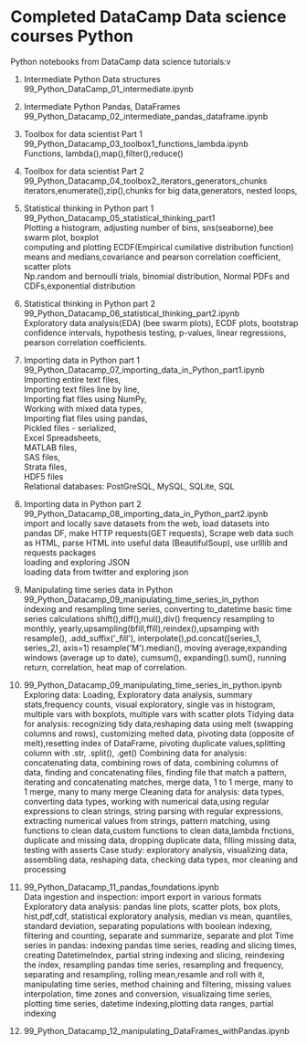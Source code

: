 # Completed DataCamp Data science courses Python<br>
Python notebooks from DataCamp data science tutorials:v
1. Intermediate Python Data structures <br>
99_Python_DataCamp_01_intermediate.ipynb<br>

2. Intermediate Python Pandas, DataFrames<br>
99_Python_Datacamp_02_intermediate_pandas_dataframe.ipynb<br>
3. Toolbox for data scientist Part 1<br>
99_Python_Datacamp_03_toolbox1_functions_lambda.ipynb<br>
Functions, lambda(),map(),filter(),reduce()<br>
4. Toolbox for data scientist Part 2<br>
99_Python_Datacamp_04_toolbox2_iterators_generators_chunks<br>
iterators,enumerate(),zip(),chunks for big data,generators, nested loops,<br>
5. Statistical thinking in Python part 1<br>
99_Python_Datacamp_05_statistical_thinking_part1<br>
Plotting  a histogram, adjusting number of bins, sns(seaborne),bee swarm plot, boxplot<br>
computing and plotting ECDF(Empirical cumilative distribution function)<br>
means and medians,covariance and pearson correlation coefficient, scatter plots<br>
Np.random and bernoulli trials, binomial distribution, Normal PDFs and CDFs,exponential distribution<br>
6. Statistical thinking in Python part 2<br>
99_Python_Datacamp_06_statistical_thinking_part2.ipynb<br>
Exploratory data analysis(EDA) (bee swarm plots), ECDF plots, bootstrap confidence intervals, hypothesis testing, p-values, linear regressions, pearson correlation coefficients.
7. Importing data in Python part 1
99_Python_Datacamp_07_importing_data_in_Python_part1.ipynb <br>
Importing entire text files,<br>
Importing text files line by line,<br>
Importing flat files using NumPy,<br>
Working with mixed data types,<br>
Importing flat files using pandas,<br>
Pickled files - serialized,<br>
Excel Spreadsheets,<br>
MATLAB files,<br>
SAS files,<br>
Strata files,<br>
HDF5 files<br>
Relational databases: PostGreSQL, MySQL, SQLite, SQL <br>

8. Importing data in Python part 2<br>
99_Python_Datacamp_08_importing_data_in_Python_part2.ipynb<br>
import and locally save datasets from the web, load datasets into pandas DF, make HTTP requests(GET requests), Scrape web data such as HTML, parse HTML into useful data (BeautifulSoup), use urlllib and requests packages<br>
loading and exploring JSON<br>
loading data from twitter and exploring json<br>
9. Manipulating time series data in Python<br>
99_Python_Datacamp_09_manipulating_time_series_in_python <br>
indexing and resampling time series, converting to_datetime
basic time series calculations shift(),diff(),mul(),div()
frequency resampling to monthly, yearly,upsampling(bfill,ffill),reindex(),upsamping with resample(),
.add_suffix('_fill'), interpolate(),pd.concat([series_1, series_2), axis=1)
resample('M').median(), moving average,expanding windows (average up to date),
cumsum(), expanding().sum(), running return, correlation, heat map of correlation.

10. 99_Python_Datacamp_09_manipulating_time_series_in_python.ipynb <br>
Exploring data:
Loading, Exploratory data analysis, summary stats,frequency counts, visual exploratory, single vas in histogram, multiple vars with boxplots, multiple vars with scatter plots
Tidying data for analysis:
recognizing tidy data,reshaping data using melt (swapping columns and rows), customizing melted data, pivoting data (opposite of melt),resetting index of DataFrame, pivoting duplicate values,splitting column with .str, .split(), .get()
Combining data for analysis:
concatenating data, combining rows of data, combining columns of data, finding and concatenating files, finding file that match a pattern, iterating and concatenating matches, merge data, 1 to 1 merge, many to 1 merge, many to many merge
Cleaning data for analysis:
data types, converting data types, working with numerical data,using regular expressions to clean strings, string parsing with regular expressions, extracting numerical values from strings, pattern matching, using functions to clean data,custom functions to clean data,lambda fnctions, duplicate and missing data, dropping duplicate data, filling missing data, testing with asserts
Case study:
exploratory analysis, visualizing data, assembling data, reshaping data, checking data types, mor cleaning and processing

11. 99_Python_Datacamp_11_pandas_foundations.ipynb <br>
Data ingestion and inspection:
import export in various formats
Exploratory data analysis:
pandas line plots, scatter plots, box plots, hist,pdf,cdf, statistical exploratory analysis, median vs mean, quantiles, standard deviation, separating populations with boolean indexing, filtering and counting, separate and summarize, separate and plot
Time series in pandas:
indexing pandas time series, reading and slicing times, creating DatetimeIndex, partial string indexing and slicing, reindexing the index, resampling pandas time series, resampling and frequency, separating and resampling, rolling mean,resamle and roll with it, manipulating time series, method chaining and filtering, missing values interpolation, time zones and conversion, visualizaing time series, plotting time series, datetime indexing,plotting data ranges, partial indexing

12. 99_Python_Datacamp_12_manipulating_DataFrames_withPandas.ipynb
